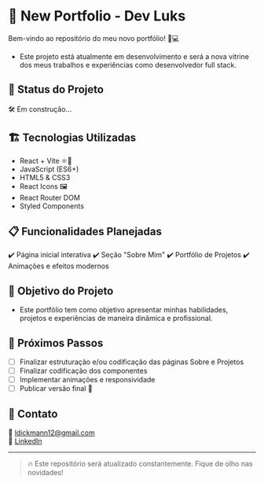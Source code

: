 # 🚀 New Portfolio - Dev Luks

Bem-vindo ao repositório do meu novo portfólio! 🎨💻
- Este projeto está atualmente em desenvolvimento e será a nova vitrine dos meus trabalhos e experiências como desenvolvedor full stack.

## 📌 Status do Projeto
🛠️ Em construção...

## 🏗️ Tecnologias Utilizadas
- React + Vite ⚛️🚀
- JavaScript (ES6+)
- HTML5 & CSS3
- React Icons 🖼️
- React Router DOM
- Styled Components

## 📋 Funcionalidades Planejadas
✔️ Página inicial interativa
✔️ Seção "Sobre Mim"
✔️ Portfólio de Projetos
✔️ Animações e efeitos modernos

## 🎯 Objetivo do Projeto
- Este portfólio tem como objetivo apresentar minhas habilidades, projetos e experiências de maneira dinâmica e profissional.

## 📅 Próximos Passos
- [ ] Finalizar estruturação e/ou codificação das páginas Sobre e Projetos
- [ ] Finalizar codificação dos componentes
- [ ] Implementar animações e responsividade
- [ ] Publicar versão final 🚀

## 📢 Contato
📧 ldickmann12@gmail.com  
🔗 [LinkedIn](https://www.linkedin.com/in/lucas-dickmann/)  

---

> 🔥 Este repositório será atualizado constantemente. Fique de olho nas novidades!
> 
